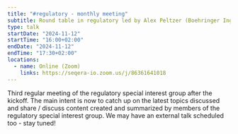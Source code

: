 ```yaml
---
title: "#regulatory - monthly meeting"
subtitle: Round table in regulatory led by Alex Peltzer (Boehringer Ingelheim Pharma GmbH)
type: talk
startDate: "2024-11-12"
startTime: "16:00+02:00"
endDate: "2024-11-12"
endTime: "17:30+02:00"
locations:
  - name: Online (Zoom)
    links: https://seqera-io.zoom.us/j/86361641018
---
```


Third regular meeting of the regulatory special interest group after the kickoff. The main intent is now to catch up on the latest topics discussed and share / discuss content created and summarized by members of the regulatory special interest group. We may have an external talk scheduled too - stay tuned!
